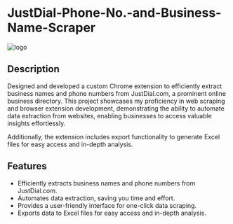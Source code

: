 # JustDial-Phone-No.-and-Business-Name-Scraper

![logo](https://github.com/SauravKumarLal/JustDial-Phone-No.-and-Business-Name-Scraper/assets/94238309/875b9526-d3ee-43c2-ac10-9a3800e4a6af)

## Description

Designed and developed a custom Chrome extension to efficiently extract business names and phone numbers from JustDial.com, a prominent online business directory. This project showcases my proficiency in web scraping and browser extension development, demonstrating the ability to automate data extraction from websites, enabling businesses to access valuable insights effortlessly. 

Additionally, the extension includes export functionality to generate Excel files for easy access and in-depth analysis.

## Features

* Efficiently extracts business names and phone numbers from JustDial.com.
* Automates data extraction, saving you time and effort.
* Provides a user-friendly interface for one-click data scraping.
* Exports data to Excel files for easy access and in-depth analysis.